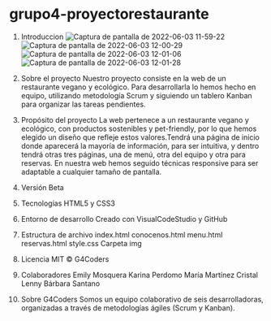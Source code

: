 # grupo4-proyectorestaurante
1. Introduccion
![Captura de pantalla de 2022-06-03 11-59-22](https://user-images.githubusercontent.com/106325332/171833503-a877b711-0573-45fe-9536-71bbb5c9a116.png)
![Captura de pantalla de 2022-06-03 12-00-29](https://user-images.githubusercontent.com/106325332/171833573-6693e194-9aa3-422f-bbdb-547e453a3691.png)
![Captura de pantalla de 2022-06-03 12-01-06](https://user-images.githubusercontent.com/106325332/171833587-417a198c-d8c0-4ec3-928a-0677a7848f42.png)
![Captura de pantalla de 2022-06-03 12-01-28](https://user-images.githubusercontent.com/106325332/171833600-9671e8f3-2f7c-4100-b400-2454b68f33e6.png)

2. Sobre el proyecto
Nuestro proyecto consiste en la web de un restaurante vegano y ecológico.  Para desarrollarla lo hemos hecho en equipo, utilizando metodología Scrum y siguiendo un tablero Kanban para 
organizar las tareas pendientes. 

3. Propósito del proyecto
La web pertenece a un restaurante vegano y ecológico, con productos sostenibles y pet-friendly, por lo que hemos elegido un diseño que
refleje estos valores.Tendrá una página de inicio donde aparecerá la mayoría de información, para ser intuitiva, y dentro tendrá otras tres páginas, una de
menú, otra del equipo y otra para reservas. En nuestra web hemos seguido técnicas responsive para ser adaptable a cualquier tamaño de pantalla.

4. Versión
Beta

5. Tecnologías
HTML5 y CSS3

6. Entorno de desarrollo
Creado con VisualCodeStudio y GitHub

7. Estructura de archivo
index.html
conocenos.html
menu.html
reservas.html
style.css
Carpeta img

8. Licencia
MIT © G4Coders

9. Colaboradores
Emily Mosquera
Karina Perdomo
María Martínez
Cristal Lenny
Bárbara Santano

10. Sobre G4Coders
Somos un equipo colaborativo de seis desarrolladoras, organizadas a través de metodologías ágiles (Scrum y Kanban).
